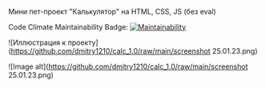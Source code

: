 Мини пет-проект "Калькулятор" на HTML, CSS, JS (без eval)

Code Climate Maintainability Badge: [![Maintainability](https://api.codeclimate.com/v1/badges/ee088964860e43e83f2f/maintainability)](https://codeclimate.com/github/dmitry1210/calc_1.0/maintainability)

![Иллюстрация к проекту](https://github.com/dmitry1210/calc_1.0/raw/main/screenshot 25.01.23.png)

![Image alt](https://github.com/dmitry1210/calc_1.0/raw/main/screenshot 25.01.23.png)
